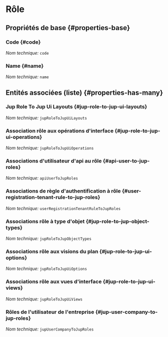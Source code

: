 # Rôle
<!--- THIS FILE IS GENERATED PLEASE DO NOT EDIT IT DIRECTLY --->



## Propriétés de base {#properties-base}

### Code {#code}



*Nom technique:* ```code```

### Name {#name}



*Nom technique:* ```name```




## Entités associées (liste) {#properties-has-many}

###  Jup Role To Jup Ui Layouts {#jup-role-to-jup-ui-layouts}



*Nom technique:* ```jupRoleToJupUiLayouts```

### Association rôle aux opérations d'interface {#jup-role-to-jup-ui-operations}



*Nom technique:* ```jupRoleToJupUiOperations```

### Associations d'utilisateur d'api au rôle {#api-user-to-jup-roles}



*Nom technique:* ```apiUserToJupRoles```

### Associations de règle d'authentification à rôle {#user-registration-tenant-rule-to-jup-roles}



*Nom technique:* ```userRegistrationTenantRuleToJupRoles```

### Associations rôle à type d'objet {#jup-role-to-jup-object-types}



*Nom technique:* ```jupRoleToJupObjectTypes```

### Associations rôle aux visions du plan {#jup-role-to-jup-ui-options}



*Nom technique:* ```jupRoleToJupUiOptions```

### Associations rôle aux vues d'interface {#jup-role-to-jup-ui-views}



*Nom technique:* ```jupRoleToJupUiViews```

### Rôles de l'utilisateur de l'entreprise {#jup-user-company-to-jup-roles}



*Nom technique:* ```jupUserCompanyToJupRoles```




